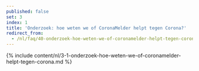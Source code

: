 ```yaml
---
published: false
set: 3
index: 1
title: 'Onderzoek: hoe weten we of CoronaMelder helpt tegen Corona?'
redirect_from: 
  - /nl/faq/40-onderzoek-hoe-weten-we-of-coronamelder-helpt-tegen-corona
---
```

{% include content/nl/3-1-onderzoek-hoe-weten-we-of-coronamelder-helpt-tegen-corona.md %}
